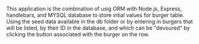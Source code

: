 This application is the combination of usig ORM with Node.js, Express, handlebars, and MYSQL database to store intial values for burger table. Using the seed data available in the db folder or by entering in burgers that will be listed, by their ID in the database, and which can be "devoured" by clicking the button associated with the burger on the row.
